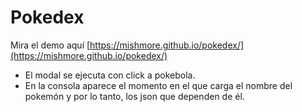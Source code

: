 # Pokedex
Mira el demo aquí [https://mishmore.github.io/pokedex/](https://mishmore.github.io/pokedex/)
+ El modal se ejecuta con click a pokebola.
+ En la consola aparece el momento en el que carga el nombre del pokemón y por lo tanto, los json que dependen de él.
